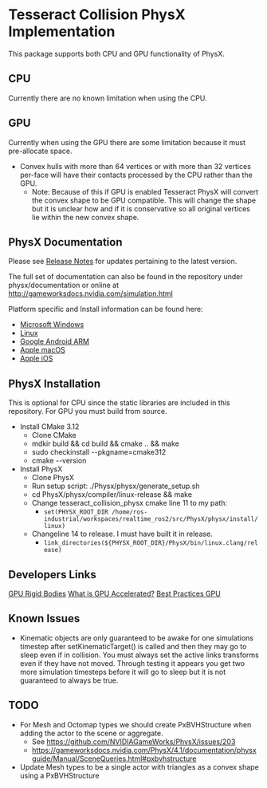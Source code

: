 # Tesseract Collision PhysX Implementation

This package supports both CPU and GPU functionality of PhysX.

## CPU

Currently there are no known limitation when using the CPU.

## GPU
Currently when using the GPU there are some limitation because it must pre-allocate space.

* Convex hulls with more than 64 vertices or with more than 32 vertices per-face will have their contacts processed by the CPU rather than the GPU.
  * Note: Because of this if GPU is enabled Tesseract PhysX will convert the convex shape to be GPU compatible. This will change the shape but it is unclear how and if it is conservative so all original vertices lie within the new convex shape.

## PhysX Documentation

Please see [Release Notes](http://gameworksdocs.nvidia.com/PhysX/4.1/release_notes.html) for updates pertaining to the latest version.

The full set of documentation can also be found in the repository under physx/documentation or online at http://gameworksdocs.nvidia.com/simulation.html

Platform specific and Install information can be found here:
* [Microsoft Windows](http://gameworksdocs.nvidia.com/PhysX/4.1/documentation/platformreadme/windows/readme_windows.html)
* [Linux](http://gameworksdocs.nvidia.com/PhysX/4.1/documentation/platformreadme/linux/readme_linux.html)
* [Google Android ARM](http://gameworksdocs.nvidia.com/PhysX/4.1/documentation/platformreadme/android/readme_android.html)
* [Apple macOS](http://gameworksdocs.nvidia.com/PhysX/4.1/documentation/platformreadme/mac/readme_mac.html)
* [Apple iOS](http://gameworksdocs.nvidia.com/PhysX/4.1/documentation/platformreadme/ios/readme_ios.html)

## PhysX Installation

This is optional for CPU since the static libraries are included in this repository. For GPU you must build from source.

* Install CMake 3.12
  * Clone CMake
  * mdkir build && cd build && cmake .. && make
  * sudo checkinstall --pkgname=cmake312
  * cmake --version
* Install PhysX
  * Clone PhysX
  * Run setup script: ./Physx/physx/generate_setup.sh
  * cd PhysX/physx/compiler/linux-release && make
  * Change tesseract_collision_physx cmake line 11 to my path:
    * `set(PHYSX_ROOT_DIR /home/ros-industrial/workspaces/realtime_ros2/src/PhysX/physx/install/linux)`
  * Changeline 14 to release. I must have built it in release.
    * `link_directories(${PHYSX_ROOT_DIR}/PhysX/bin/linux.clang/release)`

## Developers Links
[GPU Rigid Bodies](https://gameworksdocs.nvidia.com/PhysX/4.1/documentation/physxguide/Manual/GPURigidBodies.html#gpu-rigid-bodies)
[What is GPU Accelerated?](https://gameworksdocs.nvidia.com/PhysX/4.1/documentation/physxguide/Manual/GPURigidBodies.html#what-is-gpu-accelerated)
[Best Practices GPU](https://gameworksdocs.nvidia.com/PhysX/4.1/documentation/physxguide/Manual/BestPractices.html?highlight=gpu#gpu-rigid-bodies)

## Known Issues
* Kinematic objects are only guaranteed to be awake for one simulations timestep after setKinematicTarget() is called
  and then they may go to sleep even if in collision. You must always set the active links transforms even if they have
  not moved. Through testing it appears you get two more simulation timesteps before it will go to sleep but it is not
  guaranteed to always be true.


## TODO
* For Mesh and Octomap types we should create PxBVHStructure when adding the actor to the scene or aggregate.
  * See https://github.com/NVIDIAGameWorks/PhysX/issues/203
  * https://gameworksdocs.nvidia.com/PhysX/4.1/documentation/physxguide/Manual/SceneQueries.html#pxbvhstructure
* Update Mesh types to be a single actor with triangles as a convex shape using a PxBVHStructure


